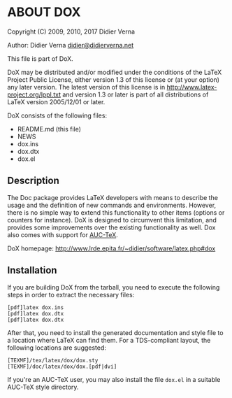 ABOUT DOX
=========

Copyright (C) 2009, 2010, 2017 Didier Verna

Author: Didier Verna <didier@didierverna.net>

This file is part of DoX.

DoX may be distributed and/or modified under the conditions of the LaTeX
Project Public License, either version 1.3 of this license or (at your option)
any later version. The latest version of this license is in
http://www.latex-project.org/lppl.txt and version 1.3 or later is part of all
distributions of LaTeX version 2005/12/01 or later.

DoX consists of the following files:

- README.md (this file)
- NEWS
- dox.ins
- dox.dtx
- dox.el


Description
-----------

The Doc package provides LaTeX developers with means to describe the usage and
the definition of new commands and environments. However, there is no simple
way to extend this functionality to other items (options or counters for
instance). DoX is designed to circumvent this limitation, and provides some
improvements over the existing functionality as well. Dox also comes with
support for [AUC-TeX](https://www.gnu.org/software/auctex/).

DoX homepage: http://www.lrde.epita.fr/~didier/software/latex.php#dox


Installation
------------
If you are building DoX from the tarball, you need to execute the following
steps in order to extract the necessary files:

	[pdf]latex dox.ins
	[pdf]latex dox.dtx
	[pdf]latex dox.dtx

After that, you need to install the generated documentation and style file to
a location where LaTeX can find them. For a TDS-compliant layout, the
following locations are suggested:

	[TEXMF]/tex/latex/dox/dox.sty
	[TEXMF]/doc/latex/dox/dox.[pdf|dvi]

If you're an AUC-TeX user, you may also install the file `dox.el` in a
suitable AUC-TeX style directory.
